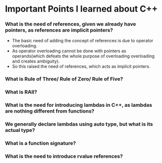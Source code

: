 # Important Points I learned about C++

### What is the need of references, given we already have pointers, as references are implicit pointers?
- The basic need of adding the concept of references is due to operator overloading.
- As operator overloading cannot be done with pointers as operands(which defeats the whole purpose of overloading overloading and creates ambiguity).
- So this raised the need of references, which acts as implicit pointers.
### What is Rule of Three/ Rule of Zero/ Rule of Five?
### What is RAII?
### What is the need for introducing lambdas in C++, as lambdas are nothing different from functions?
### We generally declare lambdas using auto type, but what is its actual type?
### What is a function signature?
### What is the need to introduce rvalue references?
